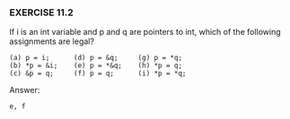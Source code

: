 ### EXERCISE 11.2

If i is an int variable and p and q are pointers to int, which of the following assignments are legal?
```
(a) p = i;      (d) p = &q;     (g) p = *q;
(b) *p = &i;    (e) p = *&q;    (h) *p = q;
(c) &p = q;     (f) p = q;      (i) *p = *q;
```

Answer:
```
e, f
```
